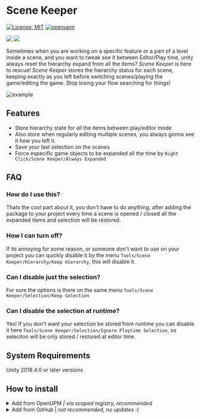 # Scene Keeper

[![License: MIT](https://img.shields.io/badge/License-MIT-brightgreen.svg)](https://github.com/brunomikoski/SceneKeeper/blob/develop/LICENSE)
[![openupm](https://img.shields.io/npm/v/com.brunomikoski.scenekeeper?label=openupm&registry_uri=https://package.openupm.com)](https://openupm.com/packages/com.brunomikoski.scenekeeper/)

[![](https://img.shields.io/github/followers/brunomikoski?label=Follow&style=social)](https://github.com/brunomikoski) [![](https://img.shields.io/twitter/follow/brunomikoski?style=social)](https://twitter.com/brunomikoski)

Sometimes when you are working on a specific feature or a part of a level inside a scene, and you want to tweak see it between Editor/Play time, unity always reset the hierarchy expand from all the items? *Scene Keeper* is here to rescue!
*Scene Keeper* stores the hierarchy status for each scene, keeping exactly as you left before switching scenes/playing the game/editing the game.
Stop losing your flow searching for things! 


![example](/Documentation~/example-usage.gif)


## Features
- Store hierarchy state for all the items between play/editor mode
- Also store when regularly editing multiple scenes, you always gonna see it how you left it.
- Save your last selection on the scenes
- Force especific game objects to be expanded all the time by `Right Click/Scene Keeper/Always Expanded`

## FAQ
### How do I use this?
Thats the cool part about it, you don't have to do anything, after adding the package to your project every time a scene is opened / closed all the expanded items and selection will be restored.

### How I can turn off?
If its annoying for some reason, or someone don't want to use on your project you can quickly disable it by the menu `Tools/Scene Keeper/Hierarchy/Keep Hierarchy`, this will disable it.

### Can I disable just the selection?
For sure the options is there on the same menu `Tools/Scene Keeper/Selection/Keep Selection`

### Can I disable the selection at runtime?
Yes! If you don't want your selection be stored from runtime you can disable it here `Tools/Scene Keeper/Selection/Ignore Playtime Selection`, so seleciton will be only stored / restored at editor time.


## System Requirements
Unity 2018.4.0 or later versions


## How to install

<details>
<summary>Add from OpenUPM <em>| via scoped registry, recommended</em></summary>

This package is available on OpenUPM: https://openupm.com/packages/com.brunomikoski.scenekeeper

To add it the package to your project:

- open `Edit/Project Settings/Package Manager`
- add a new Scoped Registry:
  ```
  Name: OpenUPM
  URL:  https://package.openupm.com/
  Scope(s): com.brunomikoski
  ```
- click <kbd>Save</kbd>
- open Package Manager
- click <kbd>+</kbd>
- select <kbd>Add from Git URL</kbd>
- paste `com.brunomikoski.scenekeeper`
- click <kbd>Add</kbd>
</details>

<details>
<summary>Add from GitHub | <em>not recommended, no updates :( </em></summary>

You can also add it directly from GitHub on Unity 2019.4+. Note that you won't be able to receive updates through Package Manager this way, you'll have to update manually.

- open Package Manager
- click <kbd>+</kbd>
- select <kbd>Add from Git URL</kbd>
- paste `https://github.com/brunomikoski/SceneKeeper.git`
- click <kbd>Add</kbd>
</details>
